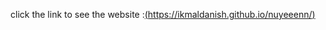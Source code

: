 click the link  to see the website :[(https://ikmaldanish.github.io/nuyeeenn/)](https://ikmaldanish.github.io/nuyeeenn/)
